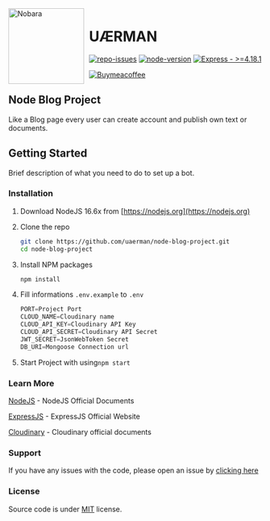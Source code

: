 <img width="150" height="150" align="left" style="float: left; margin: 0 10px 10px 0;" alt="Nobara" src="https://cdn.uaerman.dev/images/profile.jpeg">

# UÆRMAN

[![repo-issues](https://img.shields.io/github/issues/uaerman/node-blog-project.svg?style=for-the-badge)](https://github.com/uaerman/mongoose-prefix/issues) [![node-version](https://img.shields.io/badge/NODEJS->=16.16.0-44cc11?style=for-the-badge&logo=node.js&logoColor=white)](https://nodejs.org/) [![Express - >=4.18.1](https://img.shields.io/badge/Express->=4.18.1-Green?style=for-the-badge&logo=Express&logoColor=https%3A%2F%2Fexpressjs.com%2F)](https://)

[![Buymeacoffee](https://img.shields.io/badge/Buymeacoffee-black?style=for-the-badge&logo=Buymeacoffee&logoColor=white)](https://www.buymeacoffee.com/uaerman)

## Node Blog Project

Like a Blog page every user can create account and publish own text or documents.



## Getting Started

Brief description of what you need to do to set up a bot.

### Installation

1. Download NodeJS 16.6x from [https://nodejs.org](https://nodejs.org)

2. Clone the repo
   ```sh
   git clone https://github.com/uaerman/node-blog-project.git
   cd node-blog-project
   ```

3. Install NPM packages
   ```sh
   npm install
   ```

4. Fill informations `.env.example` to `.env`

   ```js
   PORT=Project Port
   CLOUD_NAME=Cloudinary name
   CLOUD_API_KEY=Cloudinary API Key
   CLOUD_API_SECRET=Cloudinary API Secret
   JWT_SECRET=JsonWebToken Secret
   DB_URI=Mongoose Connection url
   ```

5.  Start Project  with using`npm start`

### Learn More

[NodeJS](https://nodejs.org/en/docs/) - NodeJS Official Documents

[ExpressJS](https://expressjs.com/) - ExpressJS Official Website

[Cloudinary](https://cloudinary.com/documentation) - Cloudinary official documents

### Support

If you have any issues with the code, please open an issue by [clicking here](https://github.com/uaerman/mongoose-prefix/issues)

### License

Source code is under [MIT](https://github.com/uaerman/CoffeeAPI/blob/main/LICENSE) license.

